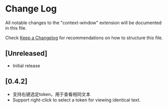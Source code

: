 # Change Log

All notable changes to the "context-window" extension will be documented in this file.

Check [Keep a Changelog](http://keepachangelog.com/) for recommendations on how to structure this file.

## [Unreleased]

- Initial release

## [0.4.2]

- 支持右键选定token，用于查看相同文本
- Support right-click to select a token for viewing identical text.